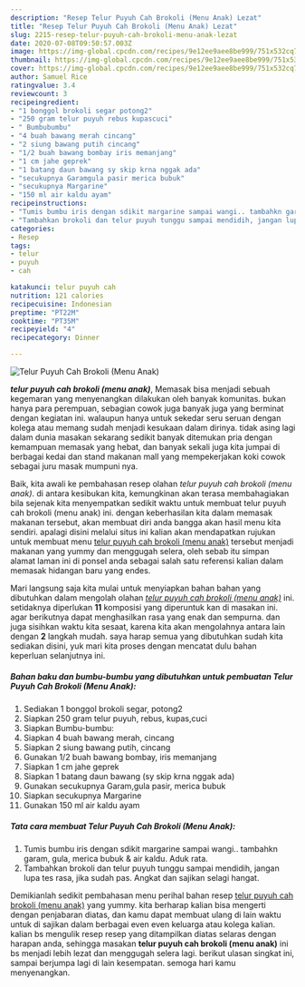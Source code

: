```yaml
---
description: "Resep Telur Puyuh Cah Brokoli (Menu Anak) Lezat"
title: "Resep Telur Puyuh Cah Brokoli (Menu Anak) Lezat"
slug: 2215-resep-telur-puyuh-cah-brokoli-menu-anak-lezat
date: 2020-07-08T09:50:57.003Z
image: https://img-global.cpcdn.com/recipes/9e12ee9aee8be999/751x532cq70/telur-puyuh-cah-brokoli-menu-anak-foto-resep-utama.jpg
thumbnail: https://img-global.cpcdn.com/recipes/9e12ee9aee8be999/751x532cq70/telur-puyuh-cah-brokoli-menu-anak-foto-resep-utama.jpg
cover: https://img-global.cpcdn.com/recipes/9e12ee9aee8be999/751x532cq70/telur-puyuh-cah-brokoli-menu-anak-foto-resep-utama.jpg
author: Samuel Rice
ratingvalue: 3.4
reviewcount: 3
recipeingredient:
- "1 bonggol brokoli segar potong2"
- "250 gram telur puyuh rebus kupascuci"
- " Bumbubumbu"
- "4 buah bawang merah cincang"
- "2 siung bawang putih cincang"
- "1/2 buah bawang bombay iris memanjang"
- "1 cm jahe geprek"
- "1 batang daun bawang sy skip krna nggak ada"
- "secukupnya Garamgula pasir merica bubuk"
- "secukupnya Margarine"
- "150 ml air kaldu ayam"
recipeinstructions:
- "Tumis bumbu iris dengan sdikit margarine sampai wangi.. tambahkn garam, gula, merica bubuk &amp; air kaldu. Aduk rata."
- "Tambahkan brokoli dan telur puyuh tunggu sampai mendidih, jangan lupa tes rasa, jika sudah pas. Angkat dan sajikan selagi hangat."
categories:
- Resep
tags:
- telur
- puyuh
- cah

katakunci: telur puyuh cah 
nutrition: 121 calories
recipecuisine: Indonesian
preptime: "PT22M"
cooktime: "PT35M"
recipeyield: "4"
recipecategory: Dinner

---
```



![Telur Puyuh Cah Brokoli (Menu Anak)](https://img-global.cpcdn.com/recipes/9e12ee9aee8be999/751x532cq70/telur-puyuh-cah-brokoli-menu-anak-foto-resep-utama.jpg)

<b><i>telur puyuh cah brokoli (menu anak)</i></b>, Memasak bisa menjadi sebuah kegemaran yang menyenangkan dilakukan oleh banyak komunitas. bukan hanya para perempuan, sebagian cowok juga banyak juga yang berminat dengan kegiatan ini. walaupun hanya untuk sekedar seru seruan dengan kolega atau memang sudah menjadi kesukaan dalam dirinya. tidak asing lagi dalam dunia masakan sekarang sedikit banyak ditemukan pria dengan kemampuan memasak yang hebat, dan banyak sekali juga kita jumpai di berbagai kedai dan stand makanan mall yang mempekerjakan koki cowok sebagai juru masak mumpuni nya.

Baik, kita awali ke pembahasan resep olahan <i>telur puyuh cah brokoli (menu anak)</i>. di antara kesibukan kita, kemungkinan akan terasa membahagiakan bila sejenak kita menyempatkan sedikit waktu untuk membuat telur puyuh cah brokoli (menu anak) ini. dengan keberhasilan kita dalam memasak makanan tersebut, akan membuat diri anda bangga akan hasil menu kita sendiri. apalagi disini melalui situs ini kalian akan mendapatkan rujukan untuk membuat menu <u>telur puyuh cah brokoli (menu anak)</u> tersebut menjadi makanan yang yummy dan menggugah selera, oleh sebab itu simpan alamat laman ini di ponsel anda sebagai salah satu referensi kalian dalam memasak hidangan baru yang endes.




Mari langsung saja kita mulai untuk menyiapkan bahan bahan yang dibutuhkan dalam mengolah olahan <u><i>telur puyuh cah brokoli (menu anak)</i></u> ini. setidaknya diperlukan <b>11</b> komposisi yang diperuntuk kan di masakan ini. agar berikutnya dapat menghasilkan rasa yang enak dan sempurna. dan juga sisihkan waktu kita sesaat, karena kita akan mengolahnya antara lain dengan <b>2</b> langkah mudah. saya harap semua yang dibutuhkan sudah kita sediakan disini, yuk mari kita proses dengan mencatat dulu bahan keperluan selanjutnya ini.

<!--inarticleads1-->

##### Bahan baku dan bumbu-bumbu yang dibutuhkan untuk pembuatan Telur Puyuh Cah Brokoli (Menu Anak):

1. Sediakan 1 bonggol brokoli segar, potong2
1. Siapkan 250 gram telur puyuh, rebus, kupas,cuci
1. Siapkan  Bumbu-bumbu:
1. Siapkan 4 buah bawang merah, cincang
1. Siapkan 2 siung bawang putih, cincang
1. Gunakan 1/2 buah bawang bombay, iris memanjang
1. Siapkan 1 cm jahe geprek
1. Siapkan 1 batang daun bawang (sy skip krna nggak ada)
1. Gunakan secukupnya Garam,gula pasir, merica bubuk
1. Siapkan secukupnya Margarine
1. Gunakan 150 ml air kaldu ayam




<!--inarticleads2-->

##### Tata cara membuat Telur Puyuh Cah Brokoli (Menu Anak):

1. Tumis bumbu iris dengan sdikit margarine sampai wangi.. tambahkn garam, gula, merica bubuk &amp; air kaldu. Aduk rata.
1. Tambahkan brokoli dan telur puyuh tunggu sampai mendidih, jangan lupa tes rasa, jika sudah pas. Angkat dan sajikan selagi hangat.




Demikianlah sedikit pembahasan menu perihal bahan resep <u>telur puyuh cah brokoli (menu anak)</u> yang yummy. kita berharap kalian bisa mengerti dengan penjabaran diatas, dan kamu dapat membuat ulang di lain waktu untuk di sajikan dalam berbagai even even keluarga atau kolega kalian. kalian bs mengulik resep resep yang ditampilkan diatas selaras dengan harapan anda, sehingga masakan <b>telur puyuh cah brokoli (menu anak)</b> ini bs menjadi lebih lezat dan menggugah selera lagi. berikut ulasan singkat ini, sampai berjumpa lagi di lain kesempatan. semoga hari kamu menyenangkan.
